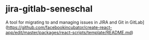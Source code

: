 # jira-gitlab-seneschal

A tool for migrating to and managing issues in JIRA and Git in GitLab](https://github.com/facebookincubator/create-react-app/edit/master/packages/react-scripts/template/README.md)